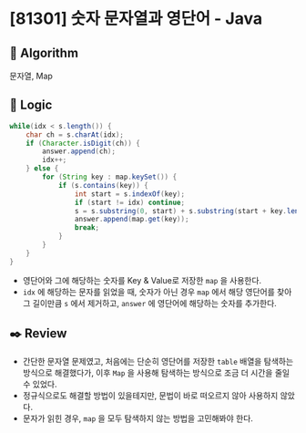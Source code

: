 # [81301] 숫자 문자열과 영단어 - Java

## :pushpin: **Algorithm**

문자열, Map

## :round_pushpin: **Logic**

```java
while(idx < s.length()) {
    char ch = s.charAt(idx);
    if (Character.isDigit(ch)) {
        answer.append(ch);
        idx++;
    } else {
        for (String key : map.keySet()) {
            if (s.contains(key)) {
                int start = s.indexOf(key);
                if (start != idx) continue;
                s = s.substring(0, start) + s.substring(start + key.length());
                answer.append(map.get(key));
                break;
            }
        }
    }
}
```

- 영단어와 그에 해당하는 숫자를 Key & Value로 저장한 `map` 을 사용한다.
- `idx` 에 해당하는 문자를 읽었을 때, 숫자가 아닌 경우 `map` 에서 해당 영단어를 찾아 그 길이만큼 `s` 에서 제거하고, `answer` 에 영단어에 해당하는 숫자를 추가한다.

## :black_nib: **Review**

- 간단한 문자열 문제였고, 처음에는 단순히 영단어를 저장한 `table` 배열을 탐색하는 방식으로 해결했다가, 이후 `Map` 을 사용해 탐색하는 방식으로 조금 더 시간을 줄일 수 있었다.
- 정규식으로도 해결할 방법이 있을테지만, 문법이 바로 떠오르지 않아 사용하지 않았다.
- 문자가 읽힌 경우, `map` 을 모두 탐색하지 않는 방법을 고민해봐야 한다.
